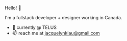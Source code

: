 Hello! 👋

I'm a fullstack developer + designer working in Canada. 

- 🌱 currently @ TELUS 
- 📫 reach me at jacquelynklau@gmail.com

<!---
jacquelynlau/jacquelynlau is a ✨ special ✨ repository because its `README.md` (this file) appears on your GitHub profile.
You can click the Preview link to take a look at your changes.
--->
